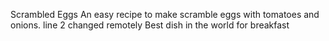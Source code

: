 Scrambled Eggs
An easy recipe to make scramble eggs with tomatoes and onions. line 2 changed remotely 
Best dish in the world for breakfast
